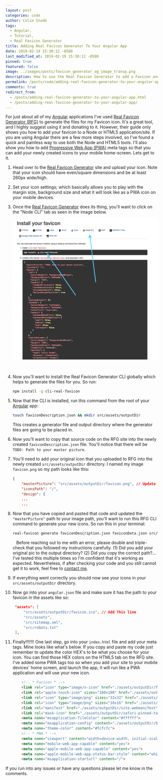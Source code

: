 ```yaml
---
layout: post
categories: code
author: Colin Stodd
tags:
  - Angular,
  - Tutorial,
  - Real Favicon Generator
title: Adding Real Favicon Generator To Your Angular App
date: 2019-02-19 15:30:12 -0500
last_modified_at: 2019-02-19 15:30:12 -0500
pinned: true
featured: false
image: ../images/posts/favicon_generator_og_image_transp.png
description: How to use the Real Favicon Generator to add a Favicon and PWA icon to your Angular app.
permalink: /posts/code/adding-real-favicon-generator-to-your-angular-app.html
comments: true
redirect_from:
  - /posts/adding-real-favicon-generator-to-your-angular-app.html
  - /posts/adding-real-favicon-generator-to-your-angular-app/
---
```


For just about all of my <a href="https://angular.io/" target="_blank" rel="noopener" title="Angular">Angular</a> applications I've used <a href="https://realfavicongenerator.net/" target="_blank" rel="noopener" title="Real Favicon Generator">Real Favicon Generator (RFG)</a> to generate the files for my Favicon icon. It's a great tool, and I highly suggest using it and donating to it. However, their guide only shows you how to add your favicon to a Node or HTML5 application/site. If you are using Angular there are a few more steps involved, so I've found a quick and painless way to use both the Node and HTML5 tools. I'll also show you how to add <a href="https://medium.com/@amberleyjohanna/seriously-though-what-is-a-progressive-web-app-56130600a093" target="_blank" rel="noopener" title="Medium">Progressive Web App (PWA)</a> meta tags so that you can add your newly created icons to your mobile home-screen. Lets get to it.

1. Head over to the <a href="https://realfavicongenerator.net/" target="_blank" rel="noopener" title="Real Favicon Generator">Real Favicon Generator</a> site and upload your icon. Note that your icon should have even/square dimensions and be at least 260px wide/high.

2. Set your icon settings; which basically allows you to play with the margin size, background size and what it will look like as a PWA icon on your mobile devices.

3. Once the <a href="https://realfavicongenerator.net/" target="_blank" rel="noopener" title="Real Favicon Generator">Real Favicon Generator</a> does its thing, you'll want to click on the "Node CLI" tab as seen in the image below.

    <img src="../../images/posts/real_favicon_with_arrows.png" class="zoom image fit" />
<br/>

4. Now you'll want to install the Real Favicon Generator CLI globally which helps to generate the files for you.
So run:
    ```bash
    npm install -g cli-real-favicon
    ```

5. Now that the CLI is installed, run this command from the root of your <a href="https://angular.io/" target="_blank" rel="noopener" title="Angular">Angular</a> app:
    ```bash
    touch faviconDescription.json && mkdir src/assets/outputDir
    ```
    This creates a generator file and output directory where the generator files are going to be placed in.

6. Now you'll want to copy that source code on the RFG site into the newly created `faviconDescription.json` file. You'll notice that there will be `TODO: Path to your master picture`.

7. You'll need to add your original icon that you uploaded to RFG into the newly created `src/assets/outputDir` directory. I named my image `favicon.png` so my path looks like this:

    ```json
    {
        "masterPicture": "src/assets/outputDir/favicon.png", // Update this line (Should be the same if you rename your image to favicon.png)
        "iconsPath": "/",
        "design": {
        ...
        ...
    ```

8. Now that you have copied and pasted that code and updated the     `"masterPicture"` path to your image path, you'll want to run this RFG CLI command to generate your new icons. So run this in your terminal:
    ```bash
    real-favicon generate faviconDescription.json faviconData.json src/assets/outputDir
    ```

    <div class="blurb"><i class="fad fa-whistle fa-lg text-gold"></i>&nbsp;&nbsp;
    Before reaching out to me with an error, please double and triple-check that you followed my instructions carefully. (1) Did you add your original pic to the output directory? (2) Did you copy the correct path?... I've tested this multiple times so I'm confident that it's working as expected. Nevertheless, if after checking your code and you still cannot get it to work, feel free to <a href="#getInTouch">contact me</a>.
    </div>

9. If everything went correctly you should now see your icons in your `src/assets/outputDir` directory.
10. Now go into your `angular.json` file and make sure it has the path to your favicon in the assets like so:

    ```json
     "assets": [
         "src/assets/outputDir/favicon.ico", // Add This line
         "src/assets",
         "src/sitemap.xml",
         "src/robots.txt"
     ],
    ```

11. Finally!!!!!!! One last step, go into your `index.html` file and add your meta tags. Mine looks like what's below. If you copy and paste my code just remember to update the color HEX's to be what you choose for your icon. You can find those HEX colors on the HTML5 tab on the RFG site. I've added some PWA tags too so when you add your site to your mobile devices' home screen, and launch the app, it will run like a PWA application and will use your new icon.
    ```html
        <!-- * Favicon * -->
        <link rel="icon" type="image/x-icon" href="./assets/outputDir/favicon.ico">
        <link rel="apple-touch-icon" sizes="180x180" href="./assets/outputDir/apple-touch-icon.png">
        <link rel="icon" type="image/png" sizes="32x32" href="./assets/outputDir/favicon-32x32.png">
        <link rel="icon" type="image/png" sizes="16x16" href="./assets/outputDir/favicon-16x16.png">
        <link rel="manifest" href="./assets/outputDir/site.webmanifest">
        <link rel="mask-icon" href="./assets/outputDir/safari-pinned-tab.svg" color="#d4327b">
        <meta name="msapplication-TileColor" content="#ffffff">
        <meta name="msapplication-config" content="./assets/outputDir/browserconfig.xml">
        <meta name="theme-color" content="#fcfcfc">
        <!-- * PWA * -->
        <meta name="viewport" content="width=device-width, initial-scale=1">
        <meta name="mobile-web-app-capable" content="yes">
        <meta name="apple-mobile-web-app-capable" content="yes">
        <meta name="apple-mobile-web-app-status-bar-style" content="white">
        <meta name="msapplication-starturl" content="/">
    ```
If you run into any issues or have any questions please let me know in the comments.
